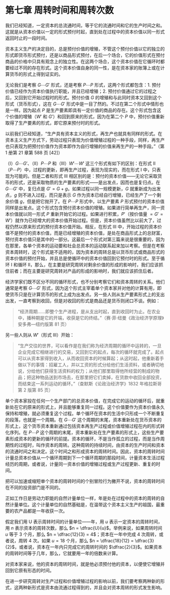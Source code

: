 # 第七章 周转时间和周转次数

我们已经知道，一定资本的总流通时间，等于它的流通时间和它的生产时间之和。这就是从资本价值以一定的形式预付时起，直到处在过程中的资本价值以同一形式返回时止的一段时间。

资本主义生产的决定目的，总是预付价值的增殖，不管这个预付价值以它的独立的形式即货币形式预付，还是以商品形式预付，在后一个场合，它的价值形式在预付商品的价格中只具有观念上的独立性。在这两个场合，这个资本价值在它循环时都要经过不同的存在形式。这个资本价值自身的同一性，是在资本家的账簿上或在计算货币的形式上得到证实的。

无论我们是考察 $G \cdots G'$ 形式，还是考察 $P \cdots P$ 形式，这两个形式都包含：1. 预付价值已经作为资本价值执行职能，并且已经增殖；2. 预付价值通过它的过程之后，又回到它开始过程时的形式。预付价值 $G$ 的增殖和与此同时资本又回到这个形式（货币形式），这在 $G \cdots G'$ 形式中是一目了然的。不过在第二个形式中情形也是一样。因为起点 $P$ 是生产要素即具有一定价值的商品的存在。这个形式包含这个价值的增殖（$W'$ 和 $G'$）和回到原来的形式，因为在第二个 $P$ 中，预付价值重新取得了生产要素的形式，即它原来预付时的形式。

以前我们已经知道，“生产具有资本主义的形式，再生产也就具有同样的形式。在资本主义生产方式下，劳动过程只表现为价值增殖过程的一种手段，同样，再生产也只表现为把预付价值作为资本即作为自行增殖的价值来再生产的一种手段。”（第 1 册第 21 章第 588 页 [42]）

（I）$G \cdots G'$、（II）$P \cdots P$ 和（III）$W' \cdots W'$ 这三个形式有如下的区别：在形式 II（$P \cdots P$）中，过程的更新，即再生产过程，表现为现实的，而在形式 I 中，只表现为可能的。但是二者和形式 III 相区别的是：预付的资本价值——无论它采取货币的形式，还是采取物质的生产要素的形式——是出发点，因而也是复归点。在 $G \cdots G'$ 中，复归点是 $G'=G+g$。如果过程以同一规模更新，$G$ 就重新成为出发点，$g$ 则不进入过程，而只是表示 $G$ 作为资本已经自行增殖，已经生产了一个剩余价值 $g$，但是把它抛开了。在 $P \cdots P$ 形式中，以生产要素 $P$ 形式预付的资本价值同样是出发点。这个形式包含预付资本价值的增殖。如果进行简单再生产，同一资本价值就以同一形式 $P$ 重新开始它的过程。如果进行积累，$P'$（按价值量 $=G'=W'$）就作为已经增大的资本价值开始过程。但是，资本价值虽然比以前大了，过程仍然以原来形式的预付资本价值开始。相反，在形式 III 中，开始过程的资本价值不是预付的资本价值，而是已经增殖的资本价值，是处在商品形式上的总财富，预付资本价值只是其中的一部分。这最后一个形式对第三篇来说是很重要的，因为在那里，各单个资本的运动要和社会总资本的运动联系起来加以考察。但是在考察资本周转时，这个形式是不适用的，因为资本的周转总是以货币形式或商品形式的资本价值的预付开始，并且总是使循环中的资本价值回到它预付时的形式。至于循环 I 和循环 II，那么，在主要是研究周转对剩余价值的形成的影响时，我们应该抓住前者；而在主要是研究周转对产品的形成的影响时，我们就应该抓住后者。

经济学家们既不区分不同的循环形式，也不分别考察它们和资本周转的关系。他们通常是考察 $G \cdots G'$ 形式，因为这个形式主宰着单个资本家并对他的计算有用，即使货币只是在计算货币的形式上成为出发点。另一些人则从生产要素形式上的支出出发，一直考察到收回，但是对收回的形式是商品还是货币则闭口不谈。例如：

> “经济周期……即整个生产进程，是从支出时起，直到收回时为止。在农业中，播种期是它的开端，收获是它的终结。”（赛·菲·纽曼《政治经济学原理》安多弗—纽约版第 81 页）

另一些人则从 $W'$（形式 III）开始：

> “生产交往的世界，可以看作是在我们称为经济周期的循环中运转的，一旦企业完成它相继进行的交易，又回到它的起点，每次的循环就完成了。起点可以从资本家得到收入，从而收回资本的时候算起；从这时起，他重新着手做以下的事情：招雇工人，并以工资的形式分给他们生活资料，或者确切地说，分给他们获得生活资料的权力；从他们那里取得他所经营的制成的物品；把这种物品送到市场去，在那里把它们卖掉，在货款中收回全部投资，而结束这一系列运动的循环。”（查默斯《论政治经济学》1832 年格拉斯哥第 2 版第 85 页）

单个资本家投在任何一个生产部门的总资本价值，在完成它的运动的循环后，就重新处在它的原来的形式上，并且能够重复同一过程。这个价值要作为资本价值永久保持和增殖，就必须重复这个过程。单个循环在资本的生活中只形成一个不断重复的段落，也就是一个周期。在 $G \cdots G'$ 这个周期的末尾，资本重新处在货币资本的形式上，这个货币资本重新通过包括资本再生产过程或价值增殖过程在内的形式转化序列。在 $P \cdots P$ 这个周期的末尾，资本重新处在生产要素的形式上，这些生产要素形成资本的更新的循环的前提。资本的循环，不是当作孤立的过程，而是当作周期性的过程时，叫作资本的周转。这种周转的持续时间，由资本的生产时间和资本的流通时间之和决定。这个时间之和形成资本的周转时间。因此，资本的周转时间计量总资本价值从一个循环周期到下一个循环周期的那段时间，计量资本生活过程经历的周期，或者说，计量同一资本价值的增殖过程或生产过程更新、重复的时间。

把可以加速或缩短单个资本的周转时间的个别冒险行为撇开不说，资本的周转时间在不同的投资部门是不同的。

正如工作日是劳动力职能的自然计量单位一样，年是处在过程中的资本的周转的自然计量单位。这个计量单位的自然基础是，在温带这个资本主义生产的祖国，最重要的农产品都是一年收获一次。

假定我们用 U 表示周转时间的计量单位——年，用 $u$ 表示一定资本的周转时间，用 $n$ 表示资本的周转次数，那么 $n = \dfrac{U}{u}$。举例来说，如果周转时间 $u$ 等于 3 个月，那么 $n = \dfrac{12}{3} = 4$；资本在一年中完成 4 次周转，或者说，周转 4 次。如果 $u=18$ 个月，那么 $n = \dfrac{18}{12} = \dfrac{3}{2}$，或者说，资本在一年内只完成它的周转时间的 $\dfrac{2}{3}$。如果资本的周转时间等于几年，那么，它就要用一年的倍数来计算。

对资本家来说，他的资本的周转时间，就是他必须预付他的资本，以便使它增殖并回到它原有形态的时间。

在进一步研究周转对生产过程和价值增殖过程的影响以前，我们要考察两种新的形式，这两种新形式是资本由流通过程得到的，并且会对资本周转的形式发生影响。